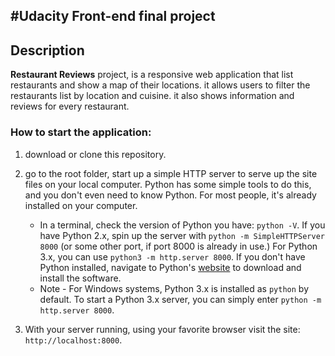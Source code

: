 #Udacity Front-end final project
---
## Description
 **Restaurant Reviews** project, is a responsive web application that list restaurants and show a map of their locations. it allows users to filter the restaurants list by location and cuisine.
 it also shows information and reviews for every restaurant.

### How to start the application:

1. download or clone this repository.

2. go to the root folder, start up a simple HTTP server to serve up the site files on your local computer. Python has some simple tools to do this, and you don't even need to know Python. For most people, it's already installed on your computer.

    * In a terminal, check the version of Python you have: `python -V`. If you have Python 2.x, spin up the server with `python -m SimpleHTTPServer 8000` (or some other port, if port 8000 is already in use.) For Python 3.x, you can use `python3 -m http.server 8000`. If you don't have Python installed, navigate to Python's [website](https://www.python.org/) to download and install the software.
   * Note -  For Windows systems, Python 3.x is installed as `python` by default. To start a Python 3.x server, you can simply enter `python -m http.server 8000`.
3. With your server running, using your favorite browser visit the site: `http://localhost:8000`.
